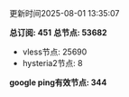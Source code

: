 更新时间2025-08-01 13:35:07

**总订阅: 451**
**总节点: 53682**
- vless节点: 25690
- hysteria2节点: 8

**google ping有效节点: 344**
